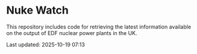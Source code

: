 # Nuke Watch

This repository includes code for retrieving the latest information available on the output of EDF nuclear power plants in the UK.

Last updated: 2025-10-19 07:13